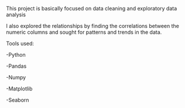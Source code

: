 This project is basically focused on data cleaning and exploratory data analysis

I also explored the relationships by finding the correlations between the numeric columns and sought for patterns and trends in the data.

Tools used:

-Python

-Pandas

-Numpy

-Matplotlib

-Seaborn
